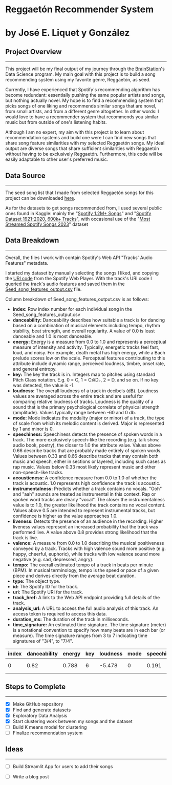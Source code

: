 # Reggaetón Recommender System
# by José E. Liquet y González

## Project Overview 
---
This project will be my final output of my journey through the [BrainStation](https://brainstation.io/)'s Data Science program. My main goal with this project is to build a song recommending system using my favorite genre, Reggaetón, as seed.

Currently, I have experienced that Spotify's recommending algorithm has become redundant: essentially pushing the same popular artists and songs, but nothing actually novel. My hope is to find a recommending system that picks songs of one liking and recommends similar songs that are novel, from small artists, and from a different genre altogether. In other words: I would love to have a recommender system that recommends you similar music but from outside of one's listening habits.

Although I am no expert, my aim with this project is to learn about recommendation systems and build one were I can find new songs that share song feature similarities with my selected Reggaetón songs. My ideal output are diverse songs that share sufficient similarities with Reggaetón without having to be exclusively Reggaetón. Furthermore, this code will be easily adaptable to other user's preferred music.

## Data Source
---
The seed song list that I made from selected Reggaetón songs for this project can be downloaded [here](https://github.com/joseliquetgonzalez/Reggaeton_Recommender_System/blob/main/Seed_song_list.csv).

As for the datasets to get songs recommended from, I used several public ones found in Kaggle: mainly the "[Spotify 1.2M+ Songs](https://www.kaggle.com/datasets/rodolfofigueroa/spotify-12m-songs)" and "[Spotify Dataset 1921-2020, 600k+ Tracks](https://www.kaggle.com/datasets/yamaerenay/spotify-dataset-19212020-600k-tracks)", with occasional use of the "[Most Streamed Spotify Songs 2023](https://www.kaggle.com/datasets/nelgiriyewithana/top-spotify-songs-2023?resource=download)" dataset

## Data Breakdown
---
Overall, the files I work with contain Spotify's Web API "Tracks' Audio Features" metadata.  

I started my dataset by manually selecting the songs I liked, and copying the [URI code](https://developer.spotify.com/documentation/web-api/concepts/spotify-uris-ids) from the Spotify Web Player. With the track's URI code I queried the track's audio features and saved them in the [Seed_song_features_output.csv](https://github.com/joseliquetgonzalez/Reggaeton_Recommender_System/blob/main/seed_song_features_output.csv) file.

Column breakdown of Seed_song_features_output.csv is as follows:

- **index:** Row index number for each individual song in the Seed_song_features_output.csv
- **danceability:**  Danceability describes how suitable a track is for dancing based on a combination of musical elements including tempo, rhythm stability, beat strength, and overall regularity. A value of 0.0 is least danceable and 1.0 is most danceable.
- **energy:**  Energy is a measure from 0.0 to 1.0 and represents a perceptual measure of intensity and activity. Typically, energetic tracks feel fast, loud, and noisy. For example, death metal has high energy, while a Bach prelude scores low on the scale. Perceptual features contributing to this attribute include dynamic range, perceived loudness, timbre, onset rate, and general entropy.
- **key:** The key the track is in. Integers map to pitches using standard Pitch Class notation. E.g. 0 = C, 1 = C♯/D♭, 2 = D, and so on. If no key was detected, the value is -1. 
- **loudness:** The overall loudness of a track in decibels (dB). Loudness values are averaged across the entire track and are useful for comparing relative loudness of tracks. Loudness is the quality of a sound that is the primary psychological correlate of physical strength (amplitude). Values typically range between -60 and 0 db.
- **mode:** Mode indicates the modality (major or minor) of a track, the type of scale from which its melodic content is derived. Major is represented by 1 and minor is 0.
- **speechiness:**  Speechiness detects the presence of spoken words in a track. The more exclusively speech-like the recording (e.g. talk show, audio book, poetry), the closer to 1.0 the attribute value. Values above 0.66 describe tracks that are probably made entirely of spoken words. Values between 0.33 and 0.66 describe tracks that may contain both music and speech, either in sections or layered, including such cases as rap music. Values below 0.33 most likely represent music and other non-speech-like tracks.
- **acousticness:**  A confidence measure from 0.0 to 1.0 of whether the track is acoustic. 1.0 represents high confidence the track is acoustic.
- **instrumentalness:** Predicts whether a track contains no vocals. "Ooh" and "aah" sounds are treated as instrumental in this context. Rap or spoken word tracks are clearly "vocal". The closer the instrumentalness value is to 1.0, the greater likelihood the track contains no vocal content. Values above 0.5 are intended to represent instrumental tracks, but confidence is higher as the value approaches 1.0.
- **liveness:** Detects the presence of an audience in the recording. Higher liveness values represent an increased probability that the track was performed live. A value above 0.8 provides strong likelihood that the track is live. 
- **valence:** A measure from 0.0 to 1.0 describing the musical positiveness conveyed by a track. Tracks with high valence sound more positive (e.g. happy, cheerful, euphoric), while tracks with low valence sound more negative (e.g. sad, depressed, angry). 
- **tempo:**  The overall estimated tempo of a track in beats per minute (BPM). In musical terminology, tempo is the speed or pace of a given piece and derives directly from the average beat duration.
- **type:**  The object type.
- **id:** The Spotify ID for the track.
- **uri:** The Spotify URI for the track.
- **track_href:** A link to the Web API endpoint providing full details of the track.
- **analysis_url:**  A URL to access the full audio analysis of this track. An access token is required to access this data.
- **duration_ms:**  The duration of the track in milliseconds.
- **time_signature:**  An estimated time signature. The time signature (meter) is a notational convention to specify how many beats are in each bar (or measure). The time signature ranges from 3 to 7 indicating time signatures of "3/4", to "7/4".

| index | danceability | energy | key | loudness | mode | speechiness | acousticness | instrumentalness | liveness | valence | tempo  | type           | id                     | uri                                  | track_href                                               | analysis_url                                                     | duration_ms | time_signature |
|-------|--------------|--------|-----|----------|------|-------------|--------------|------------------|----------|---------|--------|----------------|------------------------|--------------------------------------|----------------------------------------------------------|------------------------------------------------------------------|-------------|----------------|
| 0     | 0.82         | 0.788  | 6   | -5.478   | 0    | 0.191       | 0.272        | 1.65e-06         | 0.0404   | 0.648   | 93.961 | audio_features | 0tDSgSmZsbxCkdkfUPjg59 | spotify:track:0tDSgSmZsbxCkdkfUPjg59 | https://api.spotify.com/v1/tracks/0tDSgSmZsbxCkdkfUPjg59 | https://api.spotify.com/v1/audio-analysis/0tDSgSmZsbxCkdkfUPjg59 | 195573      | 4              |


## Steps to Complete 
---

- [x] Make GitHub repository
- [x] Find and generate datasets
- [x] Exploratory Data Analysis
- [X] Start clustering work between my songs and the dataset
- [ ] Build K means model for clustering
- [ ] Finalize recommendation system

## Ideas 
---

- [ ] Build Streamlit App for users to add their songs
- [ ] Write a blog post

